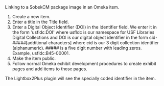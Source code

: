 Linking to a SobekCM package image in an Omeka item.

1. Create a new item.
2. Enter a title in the Title field.
3. Enter a Digital Object Identifier (DOI) in the Identifier field. We enter it in the form 'usfldc:DOI' where usfldc is our namespace for USF Libraries Digital Collections and DOI is our digital object identifier in the form cid-#####[additional characters] where cid is our 3 digit collection identifier (alphanumeric). ##### is a five digit number with leading zeros. Example, usfldc:B45-00001.
4. Make the item public.
5. Follow normal Omeka exhibit development procedures to create exhibit pages and add items to those pages.

The Lightbox2Plus plugin will see the specially coded identifier in the item.
